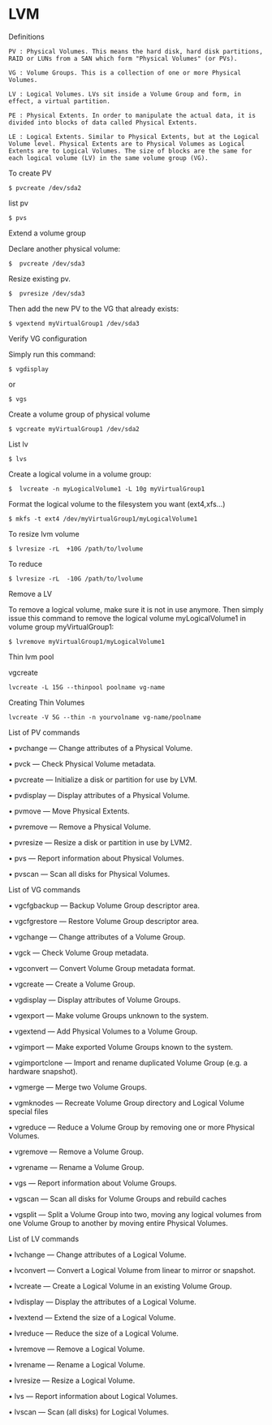 # LVM

Definitions

    PV : Physical Volumes. This means the hard disk, hard disk partitions, RAID or LUNs from a SAN which form "Physical Volumes" (or PVs).  

    VG : Volume Groups. This is a collection of one or more Physical Volumes.

    LV : Logical Volumes. LVs sit inside a Volume Group and form, in effect, a virtual partition.

    PE : Physical Extents. In order to manipulate the actual data, it is divided into blocks of data called Physical Extents.

    LE : Logical Extents. Similar to Physical Extents, but at the Logical Volume level. Physical Extents are to Physical Volumes as Logical Extents are to Logical Volumes. The size of blocks are the same for each logical volume (LV) in the same volume group (VG). 


To create PV


```
$ pvcreate /dev/sda2
```

list pv
```
$ pvs
```

Extend a volume group

Declare another physical volume:
```
$  pvcreate /dev/sda3
```

Resize existing pv.
```
$  pvresize /dev/sda3
```

Then add the new PV to the VG that already exists:
```
$ vgextend myVirtualGroup1 /dev/sda3
```
Verify VG configuration

Simply run this command:
```
$ vgdisplay 
```
or
```
$ vgs
```

Create a volume group of physical volume
```
$ vgcreate myVirtualGroup1 /dev/sda2
```
List lv
```
$ lvs
```
Create a logical volume in a volume group:
```
$  lvcreate -n myLogicalVolume1 -L 10g myVirtualGroup1
```
Format the logical volume to the filesystem you want (ext4,xfs...)
```
$ mkfs -t ext4 /dev/myVirtualGroup1/myLogicalVolume1
```

To resize lvm volume 
```
$ lvresize -rL  +10G /path/to/lvolume
```
To reduce 
```
$ lvresize -rL  -10G /path/to/lvolume
```

Remove a LV

To remove a logical volume, make sure it is not in use anymore. Then simply issue this command to remove the logical volume myLogicalVolume1 in volume group myVirtualGroup1:
```
$ lvremove myVirtualGroup1/myLogicalVolume1
```

Thin lvm pool

vgcreate 

`lvcreate -L 15G --thinpool poolname vg-name`

Creating Thin Volumes

`lvcreate -V 5G --thin -n yourvolname vg-name/poolname`

List of PV commands

•     pvchange — Change attributes of a Physical Volume.

•     pvck — Check Physical Volume metadata.

•     pvcreate — Initialize a disk or partition for use by LVM.

•     pvdisplay — Display attributes of a Physical Volume.

•     pvmove — Move Physical Extents.

•     pvremove — Remove a Physical Volume.

•     pvresize — Resize a disk or partition in use by LVM2.

•     pvs — Report information about Physical Volumes.

•     pvscan — Scan all disks for Physical Volumes. 


List of VG commands

•     vgcfgbackup — Backup Volume Group descriptor area.

•     vgcfgrestore — Restore Volume Group descriptor area.

•     vgchange — Change attributes of a Volume Group.

•     vgck — Check Volume Group metadata.

•     vgconvert — Convert Volume Group metadata format.

•     vgcreate — Create a Volume Group.

•     vgdisplay — Display attributes of Volume Groups.

•     vgexport — Make volume Groups unknown to the system.

•     vgextend — Add Physical Volumes to a Volume Group.

•     vgimport — Make exported Volume Groups known to the system.

•     vgimportclone — Import and rename duplicated Volume Group (e.g. a hardware snapshot).

•     vgmerge — Merge two Volume Groups.

•     vgmknodes — Recreate Volume Group directory and Logical Volume special files

•     vgreduce — Reduce a Volume Group by removing one or more Physical Volumes.

•     vgremove — Remove a Volume Group.

•     vgrename — Rename a Volume Group.

•     vgs — Report information about Volume Groups.

•     vgscan — Scan all disks for Volume Groups and rebuild caches

•     vgsplit — Split a Volume Group into two, moving any logical volumes from one Volume Group to another by moving entire Physical Volumes. 




List of LV commands

•     lvchange — Change attributes of a Logical Volume.

•     lvconvert — Convert a Logical Volume from linear to mirror or snapshot.

•     lvcreate — Create a Logical Volume in an existing Volume Group.

•     lvdisplay — Display the attributes of a Logical Volume.

•     lvextend — Extend the size of a Logical Volume.

•     lvreduce — Reduce the size of a Logical Volume.

•     lvremove — Remove a Logical Volume.

•     lvrename — Rename a Logical Volume.

•     lvresize — Resize a Logical Volume.

•     lvs — Report information about Logical Volumes.

•     lvscan — Scan (all disks) for Logical Volumes. 





